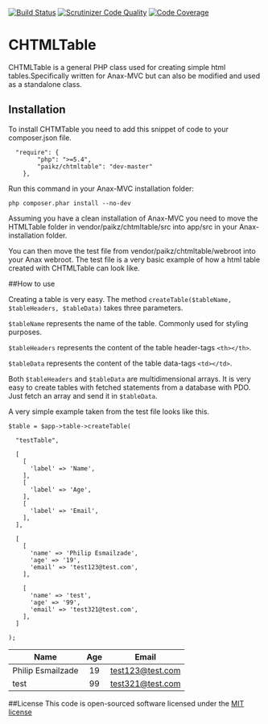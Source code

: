 [![Build Status](https://travis-ci.org/Paikz/CHTMLTable.svg?branch=master)](https://travis-ci.org/Paikz/CHTMLTable) [![Scrutinizer Code Quality](https://scrutinizer-ci.com/g/Paikz/CHTMLTable/badges/quality-score.png?b=master)](https://scrutinizer-ci.com/g/Paikz/CHTMLTable/?branch=master) [![Code Coverage](https://scrutinizer-ci.com/g/Paikz/CHTMLTable/badges/coverage.png?b=master)](https://scrutinizer-ci.com/g/Paikz/CHTMLTable/?branch=master)

# CHTMLTable
CHTMLTable is a general PHP class used for creating simple html tables.Specifically written for Anax-MVC but can also be modified and used as a standalone class.
## Installation
To install CHTMTable you need to add this snippet of code to your composer.json file.
```
  "require": {
        "php": ">=5.4",
        "paikz/chtmltable": "dev-master"
    },
```

Run this command in your Anax-MVC installation folder:
```
php composer.phar install --no-dev
```

Assuming you have a clean installation of Anax-MVC you need to move the HTMLTable folder in vendor/paikz/chtmltable/src into app/src in your Anax-installation folder.

You can then move the test file from vendor/paikz/chtmltable/webroot into your Anax webroot. The test file is a very basic example of how a html table created with CHTMLTable can look like.

##How to use

Creating a table is very easy. The method `createTable($tableName, $tableHeaders, $tableData)` takes three parameters.

`$tableName` represents the name of the table. Commonly used for styling purposes.

`$tableHeaders` represents the content of the table header-tags `<th></th>`.

`$tableData` represents the content of the table data-tags `<td></td>`.

Both `$tableHeaders` and `$tableData` are multidimensional arrays. It is very easy to create tables with fetched statements from a database with PDO. Just fetch an array and send it in `$tableData`.

A very simple example taken from the test file looks like this.
```
$table = $app->table->createTable(

  "testTable",

  [
    [
      'label' => 'Name',
    ],
    [
      'label' => 'Age',
    ],
    [
      'label' => 'Email',
    ],
  ],

  [
    [
      'name' => 'Philip Esmailzade',
      'age' => '19',
      'email' => 'test123@test.com',
    ],

    [
      'name' => 'test',
      'age' => '99',
      'email' => 'test321@test.com',
    ],
  ]

);
```


| **Name**              | **Age** | **Email**            |
|-------------------|:---:|------------------|
| Philip Esmailzade | 19  | test123@test.com |
| test              | 99  | test321@test.com |


##License
This code is open-sourced software licensed under the [MIT license](https://opensource.org/licenses/MIT)
